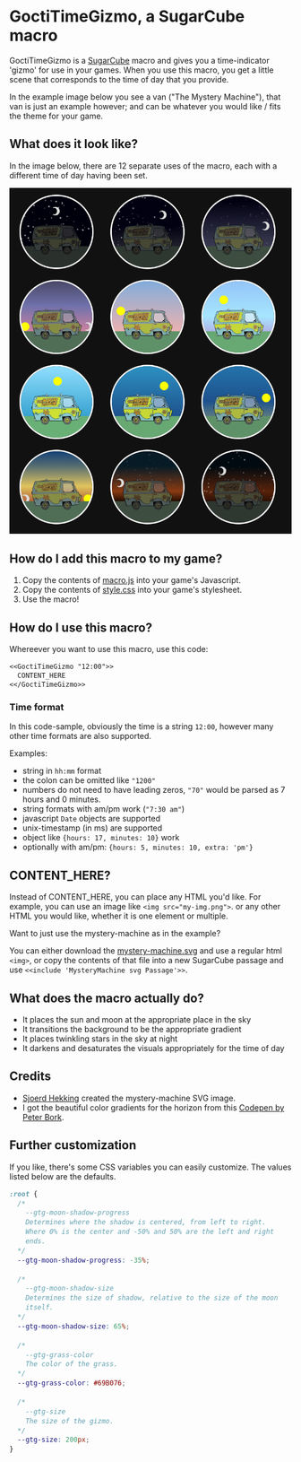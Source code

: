 # GoctiTimeGizmo, a SugarCube macro

GoctiTimeGizmo is a [SugarCube](https://www.motoslave.net/sugarcube/2/) macro and gives you a time-indicator 'gizmo' for use in your games. When you use this macro, you get a little scene that corresponds to the time of day that you provide.

In the example image below you see a van ("The Mystery Machine"), that van is just an example however; and can be whatever you would like / fits the theme for your game.

## What does it look like?

In the image below, there are 12 separate uses of the macro, each with a different time of day having been set.

![./example.png](./example.png)

## How do I add this macro to my game?

1. Copy the contents of <a href="https://raw.githubusercontent.com/Goctionni/sugarcube-time-gizmo/main/macro.js" download>macro.js</a> into your game's Javascript.
2. Copy the contents of <a href="https://raw.githubusercontent.com/Goctionni/sugarcube-time-gizmo/main/style.css" download>style.css</a> into your game's stylesheet.
3. Use the macro!

## How do I use this macro?

Whereever you want to use this macro, use this code:

```
<<GoctiTimeGizmo "12:00">>
  CONTENT_HERE
<</GoctiTimeGizmo>>
```

### Time format

In this code-sample, obviously the time is a string `12:00`, however many other time formats are also supported.

Examples:
* string in `hh:mm` format
* the colon can be omitted like `"1200"`
* numbers do not need to have leading zeros, `"70"` would be parsed as 7 hours and 0 minutes.
* string formats with am/pm work (`"7:30 am"`)
* javascript `Date` objects are supported
* unix-timestamp (in ms) are supported
* object like `{hours: 17, minutes: 10}` work
* optionally with am/pm: `{hours: 5, minutes: 10, extra: 'pm'}`

## CONTENT_HERE?

Instead of CONTENT_HERE, you can place any HTML you'd like. For example, you can use an image like `<img src="my-img.png">`. or any other HTML you would like, whether it is one element or multiple.

Want to just use the mystery-machine as in the example?

You can either download the <a href="https://raw.githubusercontent.com/Goctionni/sugarcube-time-gizmo/main/mystery-machine.svg" download>mystery-machine.svg</a> and use a regular html `<img>`, or copy the contents of that file into a new SugarCube passage and use `<<include 'MysteryMachine svg Passage'>>`.

## What does the macro actually do?

* It places the sun and moon at the appropriate place in the sky
* It transitions the background to be the appropriate gradient
* It places twinkling stars in the sky at night
* It darkens and desaturates the visuals appropriately for the time of day

## Credits

* [Sjoerd Hekking](https://github.com/SjoerdHekking) created the mystery-machine SVG image.
* I got the beautiful color gradients for the horizon from this [Codepen by Peter Bork](https://codepen.io/bork/pen/WNrmWr).

## Further customization

If you like, there's some CSS variables you can easily customize.
The values listed below are the defaults.

```css
:root {
  /*
    --gtg-moon-shadow-progress
    Determines where the shadow is centered, from left to right.
    Where 0% is the center and -50% and 50% are the left and right
    ends.
  */
  --gtg-moon-shadow-progress: -35%;

  /*
    --gtg-moon-shadow-size
    Determines the size of shadow, relative to the size of the moon
    itself.
  */
  --gtg-moon-shadow-size: 65%;

  /*
    --gtg-grass-color
    The color of the grass.
  */
  --gtg-grass-color: #69B076;

  /*
    --gtg-size
    The size of the gizmo.
  */
  --gtg-size: 200px;
}
```

